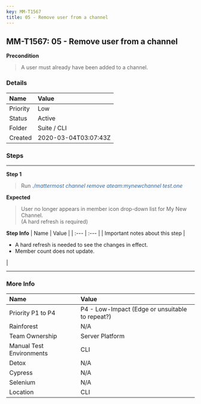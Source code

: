 ```yaml
---
key: MM-T1567
title: 05 - Remove user from a channel
---
```


## MM-T1567: 05 - Remove user from a channel

**Precondition**

> <article>A user must already have been added to a channel.</article>

### Details

| Name     | Value                |
| :------- | :------------------- |
| Priority | Low                  |
| Status   | Active               |
| Folder   | Suite / CLI          |
| Created  | 2020-03-04T03:07:43Z |

### Steps

<hr/>

**Step 1**

> <article>Run <em><span style="color: rgb(41, 105, 176);">./mattermost channel remove ateam:mynewchannel test.one</span></em></article>

**Expected**

> <article>User no longer appears in member icon drop-down list for My New Channel.<br>(A hard refresh is required)</article>

**Step Info**
| Name | Value |
| :--- | :--- |
| Important notes about this step | <ul><li>A hard refresh is needed to see the changes in effect.</li><li>Member count does not update.</li></ul> |

<hr/>

### More Info

| Name                     | Value                                           |
| :----------------------- | :---------------------------------------------- |
| Priority P1 to P4        | P4 - Low-Impact (Edge or unsuitable to repeat?) |
| Rainforest               | N/A                                             |
| Team Ownership           | Server Platform                                 |
| Manual Test Environments | CLI                                             |
| Detox                    | N/A                                             |
| Cypress                  | N/A                                             |
| Selenium                 | N/A                                             |
| Location                 | CLI                                             |
